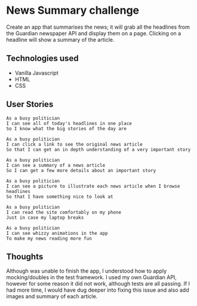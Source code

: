 # News Summary challenge

Create an app that summarises the news; it will grab all the headlines from the Guardian newspaper API and display them on a page. Clicking on a headline will show a summary of the article.

## Technologies used

- Vanilla Javascript
- HTML
- CSS

## User Stories

```
As a busy politician
I can see all of today's headlines in one place
So I know what the big stories of the day are
```

```
As a busy politician
I can click a link to see the original news article
So that I can get an in depth understanding of a very important story
```

```
As a busy politician
I can see a summary of a news article
So I can get a few more details about an important story
```

```
As a busy politician
I can see a picture to illustrate each news article when I browse headlines
So that I have something nice to look at
```

```
As a busy politician
I can read the site comfortably on my phone
Just in case my laptop breaks
```

```
As a busy politician
I can see whizzy animations in the app
To make my news reading more fun
```

## Thoughts

Although was unable to finish the app, I understood how to apply mocking/doubles in the test framework. I used my own Guardian API, however for some reason it did not work, although tests are all passing. If I had more time, I would have dug deeper into fixing this issue and also add images and summary of each article.



